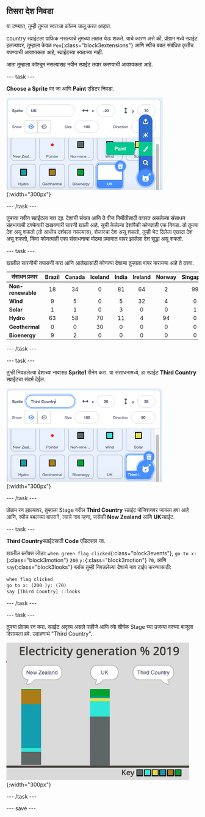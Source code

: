 ## तिसरा देश निवडा

या टप्प्यात, तुम्ही तुमचा स्वतःचा कॉलम चालू करत आहात.

country स्प्राईटला ग्राफिक नसल्याचे तुमच्या लक्षात येऊ शकते. याचे कारण असे की, प्रोग्राम मध्ये स्प्राईट हलल्यावर, तुम्हाला केवळ `Pen`{:class="block3extensions"} आणि स्पीच बबल संबंधित कृतीच बघण्याची आवश्यकता आहे, स्प्राईटच्या स्वतःच्या नाही.

आता तुम्हाला कॉश्चुम नसल्यासह नवीन स्प्राईट तयार करण्याची आवश्यकता आहे.

--- task ---

**Choose a Sprite** वर जा आणि **Paint** एडिटर निवडा.

![sprite paint टूल दाखवणारी इमेज](images/electricity-paint-editor.png){:width="300px"}

--- /task ---

तुमच्या नवीन स्प्राईटला नाव द्या. देशांची संख्या आणि ते वीज निर्मीतीसाठी वापरत असलेल्या संसाधन सहभागाची टक्केवारी दाखवणारी सारणी खाली आहे. सूची केलेल्या देशांपैकी कोणताही एक निवडा. तो तुमचा देश असू शकतो (तो आधीच दर्शवला नसल्यास), शेजारचा देश असू शकतो, तुम्ही भेट दिलेला एखादा देश असू शकतो, किंवा कोणत्याही एका संसाधनाचा मोठ्या प्रमाणात वापर झालेला देश सुद्धा असू शकतो.

--- task ---

खालील सारणीची तपासणी करा आणि आलेखासाठी कोणत्या देशाचा तुम्हाला वापर करायचा आहे ते ठरवा.

संसाधन प्रकार | Brazil | Canada | Iceland | India | Ireland | Norway | Singapore | S.Africa | USA |
| --- | :---: | :---: | :---: | :---: | :---: | :---: | :---: | :---: | :---: |
**Non-renewable** | 18 | 34 | 0 | 81 | 64 | 2 | 99 | 94 | 83 |
**Wind** | 9 | 5 | 0 | 5 | 32 | 4 | 0 | 3 | 7 |
**Solar** | 1 | 1 | 0 | 3 | 0 | 0 | 1 | 1 | 2 |
**Hydro** | 63 | 58 | 70 | 11 | 4 | 94 | 0 | 2 | 7 |
**Geothermal** | 0 | 0 | 30 | 0 | 0 | 0 | 0 | 0 | 0 |
**Bioenergy** | 9 | 2 | 0 | 0 | 0 | 0 | 0 | 0 | 1 |


--- /task ---

--- task ---

तुम्ही निवडलेल्या देशाच्या नावासह **Sprite1** रीनेम करा. या संसाधनामध्ये, हा स्प्राईट **Third Country** स्प्राईटचा संदर्भ देईल.

![Sprite1 रीनेम दाखवणारी इमेज](images/electricity-rename-Sprite1.png){:width="300px"}

--- /task ---

प्रोग्राम रन झाल्यावर, तुम्हाला Stage वरील **Third Country** स्प्राईट पोजिशनवर जायला हवा आहे आणि, स्पीच बबलच्या वापराने, त्याचे नाव म्हणा, जसेकी **New Zealand** आणि **UK**स्प्राईट.

--- task ---

**Third Country**स्प्राईटसाठी **Code** एडिटरवर जा.

खालील ब्लॉक्स जोडा: `when green flag clicked`{:class="block3events"}, `go to x:`{:class="block3motion"} `200` `y:`{:class="block3motion"} `70`, आणि `say`{:class="block3looks"} ब्लॉक तुम्ही निवडलेल्या देशाचे नाव टाईप करण्यासाठी:

```blocks3
when flag clicked
go to x: (200 )y: (70)
say [Third Country] ::looks
```

--- /task ---

--- task ---

तुमचा प्रोग्राम रन करा. स्प्राईट अदृश्य असले पाहीजे आणि त्याे शीर्षक Stage च्या उजव्या वरच्या बाजूला दिसायला हवे. उदाहणार्थ "Third Country".

![Third Country म्हणा दाखवणारी इमेज](images/electricity-say-3rdCountry.png){:width="300px"}

--- /task ---

--- save ---
